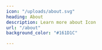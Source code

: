 ```yaml
---
icon: "/uploads/about.svg"
heading: About
description: Learn more about Icon
url: "/about"
background_color: "#161D1C"

---
```

